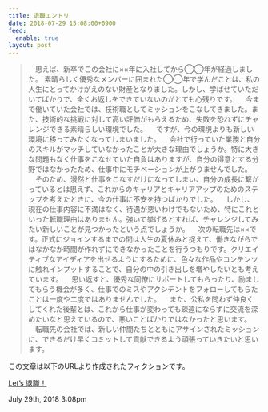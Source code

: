 ```yaml
---
title: 退職エントリ
date: 2018-07-29 15:08:00+0900
feed:
  enable: true
layout: post
---
```

<blockquote>      <p>        　思えば、新卒でこの会社に××年に入社してから◯◯年が経過しました。        素晴らしく優秀なメンバーに囲まれた◯◯年で学んだことは、私の人生にとってかけがえのない財産となりました。しかし、学ばせていただいてばかりで、全くお返しをできていないのがとても心残りです。        　今まで働いていた会社では、技術職としてミッションをこなしてきました。また、技術的な挑戦に対して高い評価がもらえるため、失敗を恐れずにチャレンジできる素晴らしい環境でした。        　ですが、今の環境よりも新しい環境に移ってみたくなってしまいました。        　会社で行っていた業務と自分のスキルがマッチしていなかったことが大きな理由でしょうか。特に大きな問題もなく仕事をこなせていた自負はありますが、自分の得意とする分野ではなかったため、仕事中にモチベーションが上がりませんでした。        　そのため、漫然と仕事をこなすだけになってしまい、自分の成長に繋がっているとは思えず、これからのキャリアとキャリアアップのためのステップを考えたときに、今の仕事に不安を持つばかりでした。        　しかし、現在の仕事内容に不満はなく、待遇が悪いわけでもないため、特にこれといった転職理由はありません。強いて挙げるとすれば、チャレンジしてみたい新しいことが見つかったという点でしょうか。        　次の転職先は××です。正式にジョインするまでの間は人生の夏休みと捉えて、働きながらではなかなか時間が作れずにできなかったことを行うつもりです。クリエイティブなアイディアを出せるようにするために、色々な作品やコンテンツに触れインプットすることで、自分の中の引き出しを増やしたいとも考えています。        　思い返すと、優秀な同僚にサポートしてもらったり、励ましてもらう機会が多く、仕事でのミスやアクシデントをフォローしてもらたことは一度や二度ではありませんでした。        　また、公私を問わず仲良くしてくれた後輩とは、これから仕事が変わっても疎遠にならずに交流を深めたいなと思えているので、悪いことばかりではなかったと思います。        　転職先の会社では、新しい仲間たちとともにアサインされたミッションに、できるだけ早くコミットして貢献できるよう頑張っていきたいと思います。      </p>    </blockquote>    <p>この文章は以下のURLより作成されたフィクションです。</p>    <p>      <a href="http://xn--3kqvg.xn--p8j6fir.xn--q9jyb4c/" target="_blank">Let’s 退職！</a>    </p>    <div id="footer">      <span id="timestamp"> July 29th, 2018 3:08pm </span>    </div>
